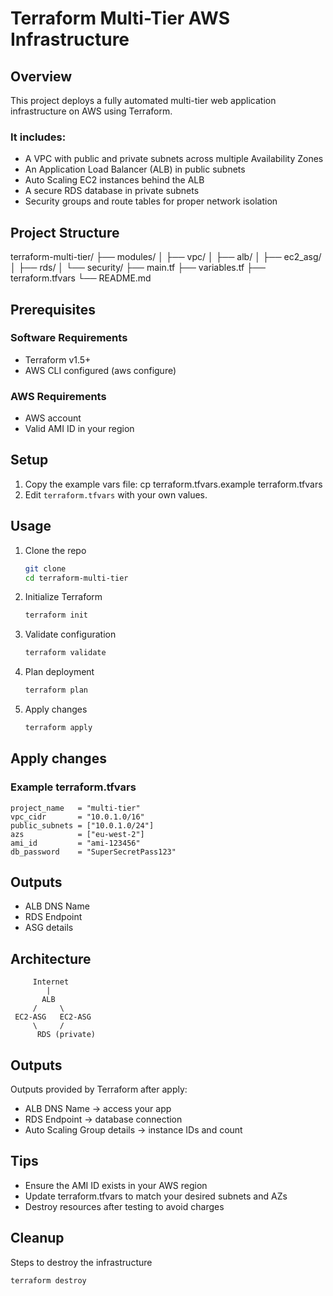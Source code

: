 # Terraform Multi-Tier AWS Infrastructure

## Overview
This project deploys a fully automated multi-tier web application infrastructure on AWS using Terraform. 
### It includes:
- A VPC with public and private subnets across multiple Availability Zones
- An Application Load Balancer (ALB) in public subnets
- Auto Scaling EC2 instances behind the ALB
- A secure RDS database in private subnets
- Security groups and route tables for proper network isolation

## Project Structure
terraform-multi-tier/
├── modules/
│   ├── vpc/
│   ├── alb/
│   ├── ec2_asg/
│   ├── rds/
│   └── security/
├── main.tf
├── variables.tf
├── terraform.tfvars
└── README.md

## Prerequisites
### Software Requirements
- Terraform v1.5+
- AWS CLI configured (aws configure)

### AWS Requirements
- AWS account
- Valid AMI ID in your region

## Setup 
1. Copy the example vars file:
   cp terraform.tfvars.example terraform.tfvars
2. Edit `terraform.tfvars` with your own values.

## Usage 
1. Clone the repo
     ```bash
     git clone 
     cd terraform-multi-tier
2. Initialize Terraform
    ```bash
    terraform init
3. Validate configuration
    ```bash
    terraform validate
4. Plan deployment
    ```bash
    terraform plan
5. Apply changes
    ```bash
    terraform apply 

## Apply changes
### Example terraform.tfvars
```hcl
project_name   = "multi-tier"
vpc_cidr       = "10.0.1.0/16"
public_subnets = ["10.0.1.0/24"]
azs            = ["eu-west-2"]
ami_id         = "ami-123456"
db_password    = "SuperSecretPass123"
```

## Outputs 
- ALB DNS Name 
- RDS Endpoint
- ASG details

## Architecture
         Internet
            |
           ALB
         /     \
     EC2-ASG   EC2-ASG
         \     /
          RDS (private)

## Outputs
Outputs provided by Terraform after apply:
- ALB DNS Name → access your app
- RDS Endpoint → database connection
- Auto Scaling Group details → instance IDs and count

## Tips
- Ensure the AMI ID exists in your AWS region
- Update terraform.tfvars to match your desired subnets and AZs
- Destroy resources after testing to avoid charges

## Cleanup
Steps to destroy the infrastructure
```bash
terraform destroy 

